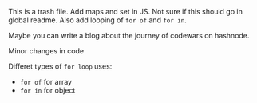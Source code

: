 This is a trash file.
Add maps and set in JS. Not sure if this should go in global readme. Also add looping of `for of` and `for in`.

Maybe you can write a blog about the journey of codewars on hashnode.

Minor changes in code

Differet types of `for loop` uses:
- `for of` for array
- `for in` for object